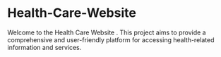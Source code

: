 # Health-Care-Website
Welcome to the Health Care Website . This project aims to provide a comprehensive and user-friendly platform for accessing health-related information and services.
